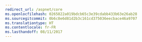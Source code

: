 ```yaml
---
redirect_url: /aspnet/core
ms.openlocfilehash: 0265822a019bdcb65c3e39cdabb433b63e26ab28
ms.sourcegitcommit: 0b6c8e6d81d2b3c161cd375036eecbace46a9707
ms.translationtype: HT
ms.contentlocale: fr-FR
ms.lasthandoff: 08/11/2017
---
```

